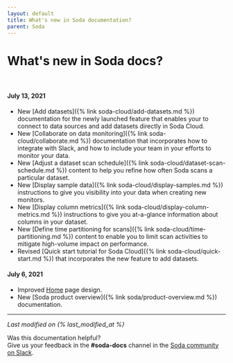 ```yaml
---
layout: default
title: What's new in Soda documentation?
parent: Soda
---
```


# What's new in Soda docs?

<br />

#### July 13, 2021

* New [Add datasets]({% link soda-cloud/add-datasets.md %}) documentation for the newly launched feature that enables your to connect to data sources and add datasets directly in Soda Cloud.
* New [Collaborate on data monitoring]({% link soda-cloud/collaborate.md %}) documentation that incorporates how to integrate with Slack, and how to include your team in your efforts to monitor your data.
* New [Adjust a dataset scan schedule]({% link soda-cloud/dataset-scan-schedule.md %}) content to help you refine how often Soda scans a particular dataset.
* New [Display sample data]({% link soda-cloud/display-samples.md %}) instructions to give you visibility into your data when creating new monitors.
* New [Display column metrics]({% link soda-cloud/display-column-metrics.md %}) instructions to give you at-a-glance information about columns in your dataset.
* New [Define time partitioning for scans]({% link soda-cloud/time-partitioning.md %}) content to enable you to limit scan activities to mitigate high-volume impact on performance.
* Revised [Quick start tutorial for Soda Cloud]({% link soda-cloud/quick-start.md %}) that incorporates the new feature to add datasets.

#### July 6, 2021

* Improved [Home](/index.html) page design.
* New [Soda product overview]({% link soda/product-overview.md %}) documentation.



---
*Last modified on {% last_modified_at %}*

Was this documentation helpful? <br /> Give us your feedback in the **#soda-docs** channel in the <a href="http://community.soda.io/slack" target="_blank"> Soda community on Slack</a>.